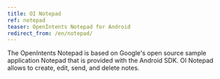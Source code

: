 ```yaml
---
title: OI Notepad
ref: notepad
teaser: OpenIntents Notepad for Android
redirect_from: /en/notepad/
---
```

The OpenIntents Notepad is based on Google's open source sample application Notepad that is provided with the Android SDK.
OI Notepad allows to create, edit, send, and delete notes.